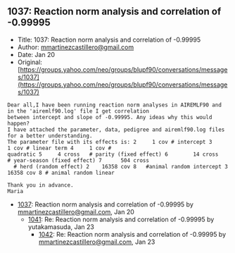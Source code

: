 ## 1037: Reaction norm analysis and correlation of -0.99995

- Title: 1037: Reaction norm analysis and correlation of -0.99995
- Author: mmartinezcastillero@gmail.com
- Date: Jan 20
- Original: [https://groups.yahoo.com/neo/groups/blupf90/conversations/messages/1037](https://groups.yahoo.com/neo/groups/blupf90/conversations/messages/1037)

```
Dear all,I have been running reaction norm analyses in AIREMLF90 and in the 'airemlf90.log' file I get correlation
between intercept and slope of -0.99995. Any ideas why this would happen?
I have attached the parameter, data, pedigree and airemlf90.log files for a better understanding.
The parameter file with its effects is: 2	  1 cov # intercept 3	      1 cov # linear term 4	    1 cov #
quadratic 5	    4 cross   # parity (fixed effect) 6        14 cross   # year-season (fixed effect) 7      504 cross
  # herd (random effect) 2    16358 cov 8   #animal random intercept 3	  16358 cov 8 # animal random linear

Thank you in advance.
Maria
```

- [1037](1037.md): Reaction norm analysis and correlation of -0.99995 by mmartinezcastillero@gmail.com, Jan 20
    - [1041](1041.md): Re: Reaction norm analysis and correlation of -0.99995 by yutakamasuda, Jan 23
        - [1042](1042.md): Re: Reaction norm analysis and correlation of -0.99995 by mmartinezcastillero@gmail.com, Jan 23
